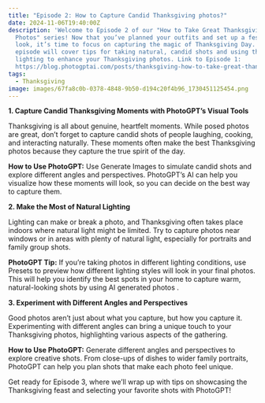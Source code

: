 ```yaml
---
title: "Episode 2: How to Capture Candid Thanksgiving photos?"
date: 2024-11-06T19:40:00Z
description: 'Welcome to Episode 2 of our "How to Take Great Thanksgiving
  Photos" series! Now that you’ve planned your outfits and set up a festive
  look, it’s time to focus on capturing the magic of Thanksgiving Day. This
  episode will cover tips for taking natural, candid shots and using the best
  lighting to enhance your Thanksgiving photos. Link to Episode 1:
  https://blog.photogptai.com/posts/thanksgiving-how-to-take-great-thanksgiving-photos-with-photogpt/'
tags:
  - Thanksgiving
image: images/67fa8c0b-0378-4848-9b50-d194c20f4b96_1730451125454.png
---
```

**1. Capture Candid Thanksgiving Moments with PhotoGPT’s Visual Tools**

Thanksgiving is all about genuine, heartfelt moments. While posed photos are great, don’t forget to capture candid shots of people laughing, cooking, and interacting naturally. These moments often make the best Thanksgiving photos because they capture the true spirit of the day.

**How to Use PhotoGPT:** Use Generate Images to simulate candid shots and explore different angles and perspectives. PhotoGPT’s AI can help you visualize how these moments will look, so you can decide on the best way to capture them.

**2. Make the Most of Natural Lighting**

Lighting can make or break a photo, and Thanksgiving often takes place indoors where natural light might be limited. Try to capture photos near windows or in areas with plenty of natural light, especially for portraits and family group shots.

**PhotoGPT Tip:** If you’re taking photos in different lighting conditions, use Presets to preview how different lighting styles will look in your final photos. This will help you identify the best spots in your home to capture warm, natural-looking shots by using AI generated photos .

**3. Experiment with Different Angles and Perspectives**

Good photos aren’t just about what you capture, but how you capture it. Experimenting with different angles can bring a unique touch to your Thanksgiving photos, highlighting various aspects of the gathering.

**How to Use PhotoGPT:** Generate different angles and perspectives to explore creative shots. From close-ups of dishes to wider family portraits, PhotoGPT can help you plan shots that make each photo feel unique.

Get ready for Episode 3, where we’ll wrap up with tips on showcasing the Thanksgiving feast and selecting your favorite shots with PhotoGPT!
